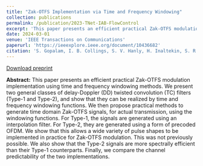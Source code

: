 ```yaml
---
title: "Zak-OTFS Implementation via Time and Frequency Windowing"
collection: publications
permalink: /publication/2023-TNet-IAB-FlowControl
excerpt: 'This paper presents an efficient practical Zak-OTFS modulation implementation using time and frequency windowing methods. We present two general classes of delay-Doppler (DD) twisted convolution (TC) filters (Type-1 and Type-2), and show that they can be realized by time and frequency windowing functions. We then propose practical methods to generate time domain Zak-OTFS signals, for actual transmission, using the windowing functions. For Type-1, the signals are generated using an interpolation filter. For Type-2, they are generated using a form of precoded OFDM. We show that this allows a wide variety of pulse shapes to be implemented in practice for Zak-OTFS modulation. This was not previously possible. We also show that the Type-2 signals are more spectrally efficient than their Type-1 counterparts. Finally, we compare the channel predictability of the two implementations.'
date: 2024-03-01
venue: 'IEEE Transactions on Communications'
paperurl: 'https://ieeexplore.ieee.org/document/10436682'
citation: 'S. Gopalam, I. B. Collings, S. V. Hanly, H. Inaltekin, S. R. B. Pillai and P. Whiting, &quot;Zak-OTFS Implementation via Time and Frequency Windowing,&quot; in <i>IEEE Transactions on Communications<i>.' 
---
```


[Download preprint](https://swaroop-gopalam.github.io/files/TCOMM3366403.pdf)

**Abstract:** This paper presents an efficient practical Zak-OTFS modulation implementation using time and frequency windowing methods. We present two general classes of delay-Doppler (DD) twisted convolution (TC) filters (Type-1 and Type-2), and show that they can be realized by time and frequency windowing functions. We then propose practical methods to generate time domain Zak-OTFS signals, for actual transmission, using the windowing functions. For Type-1, the signals are generated using an interpolation filter. For Type-2, they are generated using a form of precoded OFDM. We show that this allows a wide variety of pulse shapes to be implemented in practice for Zak-OTFS modulation. This was not previously possible. We also show that the Type-2 signals are more spectrally efficient than their Type-1 counterparts. Finally, we compare the channel predictability of the two implementations.

<!-- Recommended citation: 'S. Gopalam, S. V. Hanly and P. Whiting,  &quot;Distributed Resource Allocation and Flow Control Algorithms for mmWave IAB Networks,&quot; in <i>IEEE/ACM Transactions on Networking</i>, vol. 31, no. 6, pp. 3175-3190, Dec. 2023.' -->